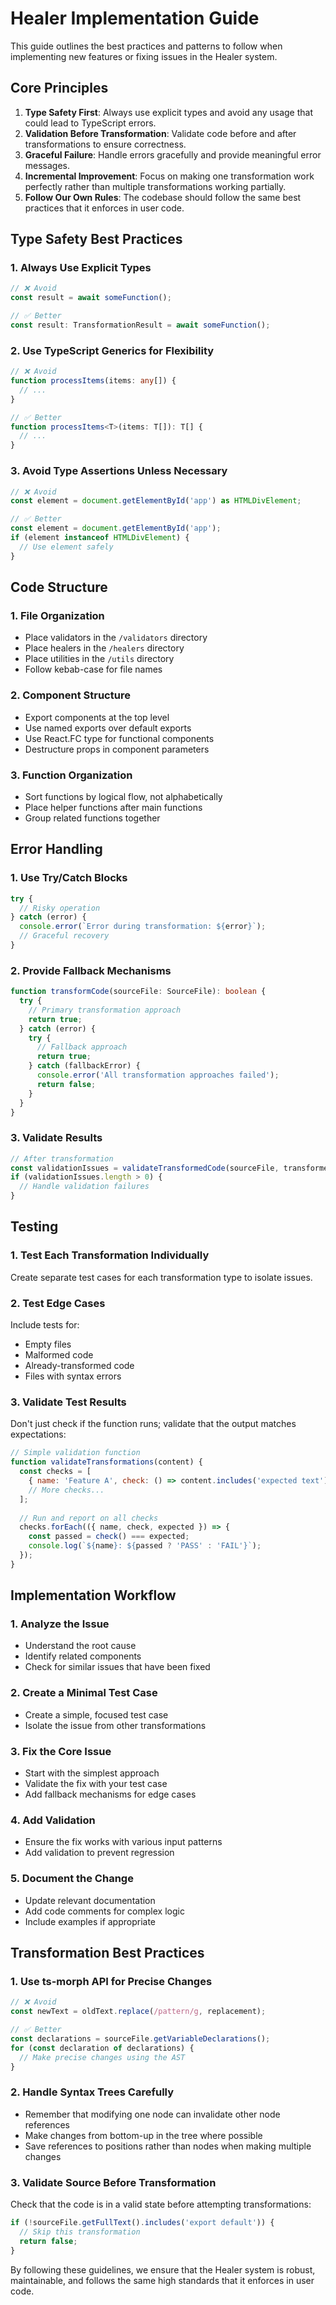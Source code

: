 # Healer Implementation Guide

This guide outlines the best practices and patterns to follow when implementing new features or fixing issues in the Healer system.

## Core Principles

1. **Type Safety First**: Always use explicit types and avoid any usage that could lead to TypeScript errors.
2. **Validation Before Transformation**: Validate code before and after transformations to ensure correctness.
3. **Graceful Failure**: Handle errors gracefully and provide meaningful error messages.
4. **Incremental Improvement**: Focus on making one transformation work perfectly rather than multiple transformations working partially.
5. **Follow Our Own Rules**: The codebase should follow the same best practices that it enforces in user code.

## Type Safety Best Practices

### 1. Always Use Explicit Types

```typescript
// ❌ Avoid
const result = await someFunction();

// ✅ Better
const result: TransformationResult = await someFunction();
```

### 2. Use TypeScript Generics for Flexibility

```typescript
// ❌ Avoid
function processItems(items: any[]) {
  // ...
}

// ✅ Better
function processItems<T>(items: T[]): T[] {
  // ...
}
```

### 3. Avoid Type Assertions Unless Necessary

```typescript
// ❌ Avoid
const element = document.getElementById('app') as HTMLDivElement;

// ✅ Better
const element = document.getElementById('app');
if (element instanceof HTMLDivElement) {
  // Use element safely
}
```

## Code Structure

### 1. File Organization

- Place validators in the `/validators` directory
- Place healers in the `/healers` directory
- Place utilities in the `/utils` directory
- Follow kebab-case for file names

### 2. Component Structure

- Export components at the top level
- Use named exports over default exports
- Use React.FC type for functional components
- Destructure props in component parameters

### 3. Function Organization

- Sort functions by logical flow, not alphabetically
- Place helper functions after main functions
- Group related functions together

## Error Handling

### 1. Use Try/Catch Blocks

```typescript
try {
  // Risky operation
} catch (error) {
  console.error(`Error during transformation: ${error}`);
  // Graceful recovery
}
```

### 2. Provide Fallback Mechanisms

```typescript
function transformCode(sourceFile: SourceFile): boolean {
  try {
    // Primary transformation approach
    return true;
  } catch (error) {
    try {
      // Fallback approach
      return true;
    } catch (fallbackError) {
      console.error('All transformation approaches failed');
      return false;
    }
  }
}
```

### 3. Validate Results

```typescript
// After transformation
const validationIssues = validateTransformedCode(sourceFile, transformedContent);
if (validationIssues.length > 0) {
  // Handle validation failures
}
```

## Testing

### 1. Test Each Transformation Individually

Create separate test cases for each transformation type to isolate issues.

### 2. Test Edge Cases

Include tests for:
- Empty files
- Malformed code
- Already-transformed code
- Files with syntax errors

### 3. Validate Test Results

Don't just check if the function runs; validate that the output matches expectations:

```javascript
// Simple validation function
function validateTransformations(content) {
  const checks = [
    { name: 'Feature A', check: () => content.includes('expected text'), expected: true },
    // More checks...
  ];
  
  // Run and report on all checks
  checks.forEach(({ name, check, expected }) => {
    const passed = check() === expected;
    console.log(`${name}: ${passed ? 'PASS' : 'FAIL'}`);
  });
}
```

## Implementation Workflow

### 1. Analyze the Issue

- Understand the root cause
- Identify related components
- Check for similar issues that have been fixed

### 2. Create a Minimal Test Case

- Create a simple, focused test case
- Isolate the issue from other transformations

### 3. Fix the Core Issue

- Start with the simplest approach
- Validate the fix with your test case
- Add fallback mechanisms for edge cases

### 4. Add Validation

- Ensure the fix works with various input patterns
- Add validation to prevent regression

### 5. Document the Change

- Update relevant documentation
- Add code comments for complex logic
- Include examples if appropriate

## Transformation Best Practices

### 1. Use ts-morph API for Precise Changes

```typescript
// ❌ Avoid
const newText = oldText.replace(/pattern/g, replacement);

// ✅ Better
const declarations = sourceFile.getVariableDeclarations();
for (const declaration of declarations) {
  // Make precise changes using the AST
}
```

### 2. Handle Syntax Trees Carefully

- Remember that modifying one node can invalidate other node references
- Make changes from bottom-up in the tree where possible
- Save references to positions rather than nodes when making multiple changes

### 3. Validate Source Before Transformation

Check that the code is in a valid state before attempting transformations:

```typescript
if (!sourceFile.getFullText().includes('export default')) {
  // Skip this transformation
  return false;
}
```

By following these guidelines, we ensure that the Healer system is robust, maintainable, and follows the same high standards that it enforces in user code.